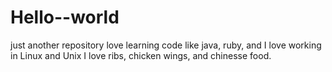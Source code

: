 # Hello--world
just another repository
love learning code like java, ruby, and I love working in Linux and Unix
I love ribs, chicken wings, and chinesse food.
